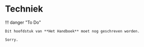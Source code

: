 # Techniek

!!! danger "To Do"
    
    Dit hoofdstuk van **Het Handboek** moet nog geschreven worden.
    
    Sorry.


